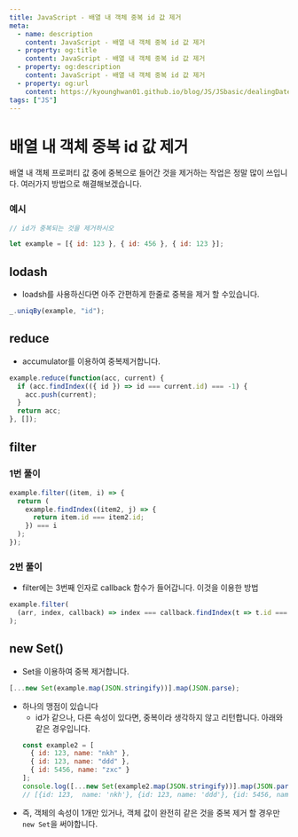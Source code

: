 ```yaml
---
title: JavaScript - 배열 내 객체 중복 id 값 제거
meta:
  - name: description
    content: JavaScript - 배열 내 객체 중복 id 값 제거
  - property: og:title
    content: JavaScript - 배열 내 객체 중복 id 값 제거
  - property: og:description
    content: JavaScript - 배열 내 객체 중복 id 값 제거
  - property: og:url
    content: https://kyounghwan01.github.io/blog/JS/JSbasic/dealingDate/
tags: ["JS"]
---
```


# 배열 내 객체 중복 id 값 제거

배열 내 객체 프로퍼티 값 중에 중복으로 들어간 것을 제거하는 작업은 정말 많이 쓰입니다.
여러가지 방법으로 해결해보겠습니다.

### 예시

```js
// id가 중복되는 것을 제거하시오

let example = [{ id: 123 }, { id: 456 }, { id: 123 }];
```

## lodash

- loadsh를 사용하신다면 아주 간편하게 한줄로 중복을 제거 할 수있습니다.

```js
_.uniqBy(example, "id");
```

## reduce

- accumulator를 이용하여 중복제거합니다.

```js
example.reduce(function(acc, current) {
  if (acc.findIndex(({ id }) => id === current.id) === -1) {
    acc.push(current);
  }
  return acc;
}, []);
```

## filter

### 1번 풀이

```js
example.filter((item, i) => {
  return (
    example.findIndex((item2, j) => {
      return item.id === item2.id;
    }) === i
  );
});
```

### 2번 풀이

- filter에는 3번째 인자로 callback 함수가 들어갑니다. 이것을 이용한 방법

```js
example.filter(
  (arr, index, callback) => index === callback.findIndex(t => t.id === arr.id)
);
```

## new Set()

- Set을 이용하여 중복 제거합니다.

```js
[...new Set(example.map(JSON.stringify))].map(JSON.parse);
```

- 하나의 맹점이 있습니다
  - id가 같으나, 다른 속성이 있다면, 중복이라 생각하지 않고 리턴합니다. 아래와 같은 경우입니다.
  ```js
  const example2 = [
    { id: 123, name: "nkh" },
    { id: 123, name: "ddd" },
    { id: 5456, name: "zxc" }
  ];
  console.log([...new Set(example2.map(JSON.stringify))].map(JSON.parse));
  // [{id: 123,  name: 'nkh'}, {id: 123, name: 'ddd'}, {id: 5456, name: 'zxc'}]
  ```
- 즉, 객체의 속성이 1개만 있거나, 객체 값이 완전히 같은 것을 중복 제거 할 경우만 `new Set`을 써야합니다.

<TagLinks />

<Disqus />
